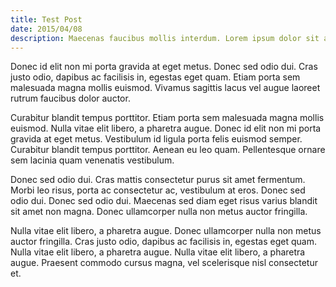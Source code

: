 ```yaml
---
title: Test Post
date: 2015/04/08
description: Maecenas faucibus mollis interdum. Lorem ipsum dolor sit amet, consectetur adipiscing elit. Maecenas sed diam eget risus varius blandit sit amet non magna. Sed posuere consectetur est at lobortis.
---
```


Donec id elit non mi porta gravida at eget metus. Donec sed odio dui. Cras justo odio, dapibus ac facilisis in, egestas eget quam. Etiam porta sem malesuada magna mollis euismod. Vivamus sagittis lacus vel augue laoreet rutrum faucibus dolor auctor.

Curabitur blandit tempus porttitor. Etiam porta sem malesuada magna mollis euismod. Nulla vitae elit libero, a pharetra augue. Donec id elit non mi porta gravida at eget metus. Vestibulum id ligula porta felis euismod semper. Curabitur blandit tempus porttitor. Aenean eu leo quam. Pellentesque ornare sem lacinia quam venenatis vestibulum.

Donec sed odio dui. Cras mattis consectetur purus sit amet fermentum. Morbi leo risus, porta ac consectetur ac, vestibulum at eros. Donec sed odio dui. Donec sed odio dui. Maecenas sed diam eget risus varius blandit sit amet non magna. Donec ullamcorper nulla non metus auctor fringilla.

Nulla vitae elit libero, a pharetra augue. Donec ullamcorper nulla non metus auctor fringilla. Cras justo odio, dapibus ac facilisis in, egestas eget quam. Nulla vitae elit libero, a pharetra augue. Nulla vitae elit libero, a pharetra augue. Praesent commodo cursus magna, vel scelerisque nisl consectetur et.
